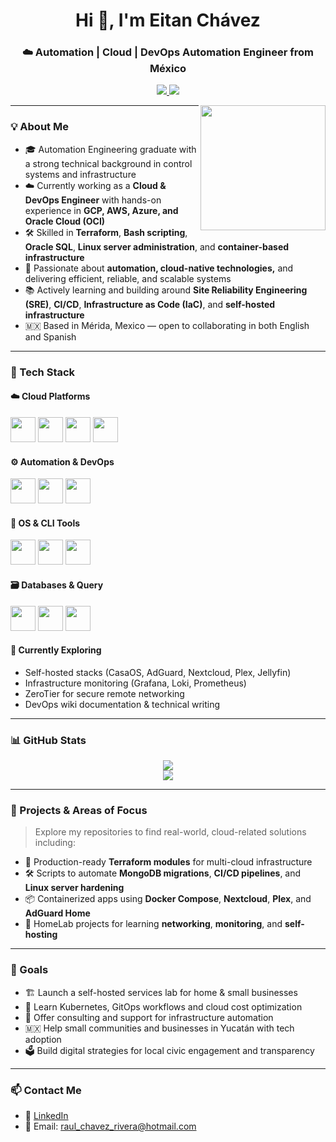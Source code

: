 <h1 align="center">Hi 👋, I'm Eitan Chávez</h1>
<h3 align="center">☁️ Automation | Cloud | DevOps Automation Engineer from México</h3>

<p align="center">
  <a href="https://www.linkedin.com/in/eitanchavez" target="_blank">
    <img src="https://img.shields.io/badge/LinkedIn-EitanChavez-blue?style=flat-square&logo=linkedin">
  </a>
  <a href="mailto:raul_chavez_rivera@hotmail.com">
    <img src="https://img.shields.io/badge/email-raul_chavez_rivera@hotmail.com-red?style=flat-square&logo=gmail">
  </a>
</p>

<img align="right" src="https://media2.giphy.com/media/v1.Y2lkPTc5MGI3NjExOWlsdjNqdXJrYThuYnFsOWEyODZmMzI3dHlqeG14NHBiaWJ5Mjd5ZiZlcD12MV9pbnRlcm5hbF9naWZfYnlfaWQmY3Q9Zw/lL7kQLUCBD7a4LGwZS/giphy.gif" width="200" />

---

### 💡 About Me

- 🎓 Automation Engineering graduate with a strong technical background in control systems and infrastructure
- ☁️ Currently working as a **Cloud & DevOps Engineer** with hands-on experience in **GCP, AWS, Azure, and Oracle Cloud (OCI)**
- 🛠 Skilled in **Terraform**, **Bash scripting**, **Oracle SQL**, **Linux server administration**, and **container-based infrastructure**
- 🧠 Passionate about **automation, cloud-native technologies,** and delivering efficient, reliable, and scalable systems
- 📚 Actively learning and building around **Site Reliability Engineering (SRE)**, **CI/CD**, **Infrastructure as Code (IaC)**, and **self-hosted infrastructure**
- 🇲🇽 Based in Mérida, Mexico — open to collaborating in both English and Spanish

---

### 🧰 Tech Stack

#### ☁️ Cloud Platforms
<p>
  <img src="https://cdn.jsdelivr.net/gh/devicons/devicon/icons/googlecloud/googlecloud-original.svg" width="40" />
  <img src="https://cdn.jsdelivr.net/gh/devicons/devicon/icons/azure/azure-original.svg" width="40" />
  <img src="https://cdn.jsdelivr.net/gh/devicons/devicon/icons/amazonwebservices/amazonwebservices-original.svg" width="40" />
  <img src="https://cdn.simpleicons.org/oracle/ED1C24" width="40" />
</p>

#### ⚙️ Automation & DevOps
<p>
  <img src="https://www.svgrepo.com/show/374171/terraform.svg" width="40" />
  <img src="https://cdn.jsdelivr.net/gh/devicons/devicon/icons/docker/docker-original.svg" width="40" />
  <img src="https://cdn.jsdelivr.net/gh/devicons/devicon/icons/git/git-original.svg" width="40" />
</p>

#### 🐧 OS & CLI Tools
<p>
  <img src="https://cdn.jsdelivr.net/gh/devicons/devicon/icons/linux/linux-original.svg" width="40" />
  <img src="https://cdn.jsdelivr.net/gh/devicons/devicon/icons/bash/bash-original.svg" width="40" />
  <img src="https://cdn.jsdelivr.net/gh/devicons/devicon/icons/vim/vim-original.svg" width="40" />
</p>

#### 🗃️ Databases & Query
<p>
  <img src="https://cdn.jsdelivr.net/gh/devicons/devicon/icons/mysql/mysql-original.svg" width="40" />
  <img src="https://cdn.jsdelivr.net/gh/devicons/devicon/icons/mongodb/mongodb-original.svg" width="40" />
  <img src="https://cdn.simpleicons.org/oracle/ED1C24" width="40" />
</p>

#### 🧠 Currently Exploring
- Self-hosted stacks (CasaOS, AdGuard, Nextcloud, Plex, Jellyfin)
- Infrastructure monitoring (Grafana, Loki, Prometheus)
- ZeroTier for secure remote networking
- DevOps wiki documentation & technical writing

---

### 📊 GitHub Stats

<p align="center">
  <img src="https://github-readme-stats.vercel.app/api?username=eitanchavez&show_icons=true&theme=tokyonight" />
  <br>
  <img src="https://github-readme-streak-stats.herokuapp.com?user=eitanchavez&theme=tokyonight" />
</p>

---

### 🚀 Projects & Areas of Focus

> Explore my repositories to find real-world, cloud-related solutions including:

- 🧱 Production-ready **Terraform modules** for multi-cloud infrastructure
- 🛠️ Scripts to automate **MongoDB migrations**, **CI/CD pipelines**, and **Linux server hardening**
- 📦 Containerized apps using **Docker Compose**, **Nextcloud**, **Plex**, and **AdGuard Home**
- 📡 HomeLab projects for learning **networking**, **monitoring**, and **self-hosting**

---

### 🎯 Goals

- 🏗️ Launch a self-hosted services lab for home & small businesses
- 🧪 Learn Kubernetes, GitOps workflows and cloud cost optimization
- 💼 Offer consulting and support for infrastructure automation
- 🇲🇽 Help small communities and businesses in Yucatán with tech adoption
- 🗳️ Build digital strategies for local civic engagement and transparency

---

### 📫 Contact Me

- 💼 [LinkedIn](https://www.linkedin.com/in/eitanchavez)
- 📧 Email: raul_chavez_rivera@hotmail.com
